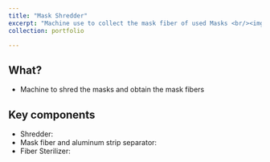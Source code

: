 ```yaml
---
title: "Mask Shredder"
excerpt: "Machine use to collect the mask fiber of used Masks <br/><img src='/images/profilep.png'>"
collection: portfolio

---
```


## What?
* Machine to shred the masks and obtain the mask fibers

## Key components
* Shredder:
* Mask fiber and aluminum strip separator:
* Fiber Sterilizer:
